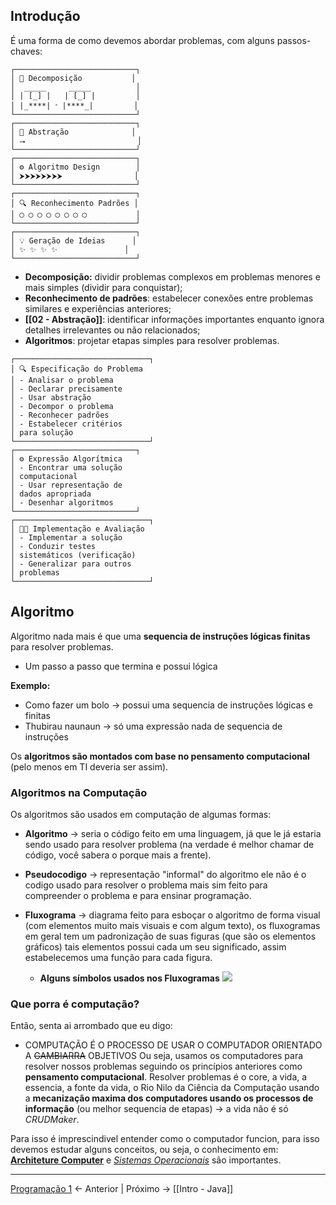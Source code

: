 ## Introdução
É uma forma de como devemos abordar problemas, com alguns passos-chaves:

```
┌───────────────────────────┐  
│ 🧩 Decomposição           │  
│  _____     _____          │  
│ | [_] |   | [_] |         │  
│ |_****| ᱼ |****_|         │  
└───────────────────────────┘  
┌───────────────────────────┐  
│ 🧠 Abstração              │  
│ ⭢                         │  
└───────────────────────────┘  
┌───────────────────────────┐  
│ ⚙️ Algoritmo Design        │  
│ ⮞⮞⮞⮞⮞⮞⮞⮞                │  
└───────────────────────────┘  
┌───────────────────────────┐  
│ 🔍 Reconhecimento Padrões │  
│ ◯ ◯ ◯ ◯ ◯ ◯ ◯ ◯           │  
└───────────────────────────┘  
┌───────────────────────────┐  
│ 💡 Geração de Ideias      │  
│ ✨ ✨ ✨ ✨               │  
└───────────────────────────┘
```

- **Decomposição:** dividir problemas complexos em  problemas menores e mais simples (dividir para  conquistar);
- **Reconhecimento de padrões**: estabelecer conexões entre problemas similares e experiências anteriores;
- **[[02 - Abstração]]**:  identificar informações importantes  enquanto ignora detalhes irrelevantes ou não  relacionados;
- **Algoritmos**: projetar etapas simples para  resolver problemas.  
```
┌──────────────────────────────┐  
│ 🔍 Especificação do Problema  
│ - Analisar o problema  
│ - Declarar precisamente 
│ - Usar abstração  
│ - Decompor o problema  
│ - Reconhecer padrões  
│ - Estabelecer critérios  
│ para solução 
└──────────────────────────────┘  
┌───────────────────────────┐  
│ ⚙️ Expressão Algorítmica 
│ - Encontrar uma solução  
│ computacional  
│ - Usar representação de  
│ dados apropriada  
│ - Desenhar algoritmos   
└───────────────────────────┘  
┌──────────────────────────────┐  
│ 👨‍💻 Implementação e Avaliação
│ - Implementar a solução  
│ - Conduzir testes  
│ sistemáticos (verificação)  
│ - Generalizar para outros 
│ problemas 
└──────────────────────────────┘
```


## Algoritmo

Algoritmo nada mais é que uma **sequencia de instruções lógicas finitas** para resolver problemas.
- Um passo a passo que termina e possui lógica

**Exemplo:**
- Como fazer um bolo -> possui uma sequencia de instruções lógicas e finitas
- Thubirau naunaun -> só uma expressão nada de sequencia de instruções

Os **algoritmos são montados com base no pensamento computacional** (pelo menos em TI deveria ser assim).

### Algoritmos na Computação
Os algoritmos são usados em computação de algumas formas:

- **Algoritmo** -> seria o código feito em uma linguagem, já que le já estaria sendo usado para resolver problema (na verdade é melhor chamar de código, você sabera o porque mais a frente).

- **Pseudocodigo** -> representação "informal" do algoritmo ele não é o codigo usado para resolver o problema mais sim feito para compreender o problema e para ensinar programação.

- **Fluxograma** -> diagrama feito para esboçar o algoritmo de forma visual (com elementos muito mais visuais e com algum texto), os fluxogramas em geral tem um padronização de suas figuras (que são os elementos gráficos) tais elementos possui cada um seu significado, assim estabelecemos uma  função para cada figura.
   -  **Alguns símbolos usados nos Fluxogramas**
![](FlowChartSymbols.png)

### Que porra é computação?
Então, senta ai arrombado que eu digo:
- COMPUTAÇÃO É O PROCESSO DE USAR O COMPUTADOR ORIENTADO A ~~GAMBIARRA~~ OBJETIVOS
Ou seja, usamos os computadores para resolver nossos problemas seguindo os princípios anteriores como **pensamento computacional**.
Resolver problemas é o core, a vida, a essencia, a fonte da vida, o Rio Nilo da Ciência da Computação usando a **mecanização maxima dos computadores usando os processos de informação** (ou melhor sequencia de etapas) -> a vida não é só *CRUDMaker*.

Para isso é imprescindivel entender como o computador funcion, para isso devemos estudar alguns conceitos, ou seja, o conhecimento em: **[Architeture Computer](Architeture%20Computer.md)** e *[Sistemas Operacionais](Sistemas%20Operacionais.md)* são importantes.  

---

[Programação 1](Programação%201.md) <- Anterior | Próximo -> [[Intro  - Java]]